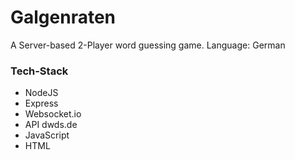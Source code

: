 # Galgenraten

A Server-based 2-Player word guessing game.
Language: German

### Tech-Stack
+ NodeJS
+ Express
+ Websocket.io
+ API dwds.de
+ JavaScript
+ HTML